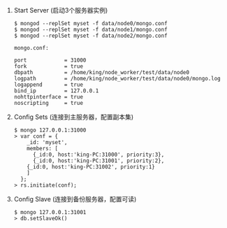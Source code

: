 
1. Start Server (启动3个服务器实例)

       $ mongod --replSet myset -f data/node0/mongo.conf
       $ mongod --replSet myset -f data/node1/mongo.conf
       $ mongod --replSet myset -f data/node2/mongo.conf

       mongo.conf:

       port            = 31000
       fork            = true
       dbpath          = /home/king/node_worker/test/data/node0
       logpath         = /home/king/node_worker/test/data/node0/mongo.log
       logappend       = true
       bind_ip         = 127.0.0.1
       nohttpinterface = true
       noscripting     = true

2. Config Sets (连接到主服务器，配置副本集)

       $ mongo 127.0.0.1:31000
       > var conf = {
           _id: 'myset',
           members: [
             {_id:0, host:'king-PC:31000', priority:3},
             {_id:0, host:'king-PC:31001', priority:2},
           {_id:0, host:'king-PC:31002', priority:1}
           ]
         };
       > rs.initiate(conf);

3. Config Slave (连接到备份服务器，配置可读)

       $ mongo 127.0.0.1:31001
       > db.setSlaveOk()


